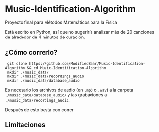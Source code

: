 # Music-Identification-Algorithm
Proyecto final para Métodos Matemáticos para la Física

Está escrito en Python, así que no sugeriría analizar más de 20 canciones de alrededor de 4 minutos de duración.

## ¿Cómo correrlo?
```
 git clone https://github.com/ModifiedBear/Music-Identification-Algorithm && cd Music-Identification-Algorithm
 mkdir ./music_data/ 
 mkdir ./music_data/recordings_audio
 mkdir ./music_data/database_audio
```

Es necesario los archivos de audio (en `.mp3` o `.wav`) a la carpeta `./music_data/database_audio/` y las grabaciones a `./music_data/recordings_audio`.

Después de esto basta con correr 


## Limitaciones
